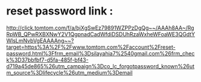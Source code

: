 # reset password link : 
http://click.tomtom.com/f/a/bjXgSwEz79891WZPPzDgQg~~/AAAh8AA~/RgRpWB_QPwRXBXNwY2V1QgpnadCadWfdiDSDUhRzaWxheWFoaWE3QGdtYWlsLmNvbVgEAAAAng~~?target=https%3A%2F%2Fwww.tomtom.com%2Faccount%2Freset-password.html%3Ffrm_email%3Dsilayahia7%2540gmail.com%26frm_check%3D37bbfbf7-d5fa-485f-bf43-d719a45de865%26utm_campaign%3Dco_lc_forgotpassword_known%26utm_source%3Dlifecycle%26utm_medium%3Demail